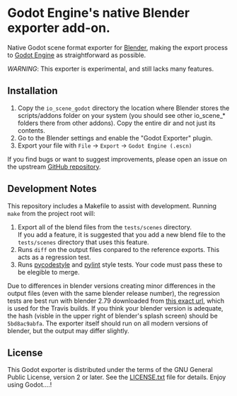 # Godot Engine's native Blender exporter add-on.

Native Godot scene format exporter for [Blender](https://www.blender.org), making the
export process to [Godot Engine](https://godotengine.org) as straightforward as possible.

*WARNING*: This exporter is experimental, and still lacks many features.

## Installation

1. Copy the `io_scene_godot` directory the location where Blender stores the
   scripts/addons folder on your system (you should see other io_scene_*
   folders there from other addons). Copy the entire dir and not just its
   contents.
2. Go to the Blender settings and enable the "Godot Exporter" plugin.
3. Export your file with `File` -> `Export` -> `Godot Engine (.escn)`

If you find bugs or want to suggest improvements, please open an issue on the
upstream [GitHub repository](https://github.com/godotengine/blender-exporter).

## Development Notes

This repository includes a Makefile to assist with development. Running
`make` from the project root will:

1. Export all of the blend files from the `tests/scenes` directory.  
   If you add a feature, it is suggested that you add a new blend file to 
   the `tests/scenes` directory that uses this feature.
2. Runs `diff` on the output files conpared to the reference exports. This acts
   as a regression test.
3. Runs [pycodestyle](http://pycodestyle.pycqa.org/en/latest/) and
   [pylint](https://www.pylint.org/) style tests. Your code must pass these to
   be elegible to merge.


Due to differences in blender versions creating minor differences in the 
output files (even with the same blender release number), the regression tests 
are best run with blender 2.79 downloaded from 
[this exact url](http://mirror.cs.umn.edu/blender.org/release/Blender2.79/), 
which is used for the Travis builds. If you think your blender version is 
adequate, the hash (visble in the upper right of blender's splash screen) 
should be `5bd8ac9abfa`. The exporter itself should run on all modern versions 
of blender, but the output may differ slightly.


## License

This Godot exporter is distributed under the terms of the GNU General
Public License, version 2 or later. See the [LICENSE.txt](/LICENSE.txt) file
for details.
Enjoy using Godot....!
